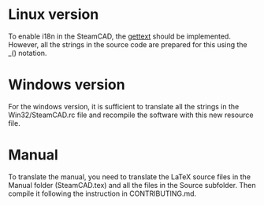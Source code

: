 # Linux version
To enable i18n in the SteamCAD, the [gettext](https://www.gnu.org/software/gettext/) should be implemented.
However, all the strings in the source code are prepared for this using the _() notation.

# Windows version
For the windows version, it is sufficient to translate all the strings in the Win32/SteamCAD.rc file and
recompile the software with this new resource file.

# Manual
To translate the manual, you need to translate the LaTeX source files in the Manual folder (SteamCAD.tex)
and all the files in the Source subfolder. Then compile it following the instruction in CONTRIBUTING.md.

